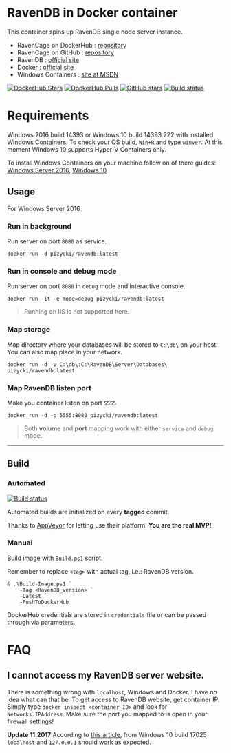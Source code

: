 # RavenDB in Docker container

This container spins up RavenDB single node server instance.

* RavenCage on DockerHub : [repository](https://hub.docker.com/r/pizycki/ravendb/)
* RavenCage on GitHub : [repository](https://github.com/pizycki/RavenCage)
* RavenDB : [official site](https://ravendb.net/)
* Docker : [official site](https://www.docker.com/)
* Windows Containers : [site at MSDN](https://msdn.microsoft.com/virtualization/windowscontainers/containers_welcome)

[![DockerHub Stars](https://img.shields.io/docker/stars/pizycki/ravendb.svg)](https://hub.docker.com/r/pizycki/ravendb) [![DockerHub Pulls](https://img.shields.io/docker/pulls/pizycki/ravendb.svg)](https://hub.docker.com/r/pizycki/ravendb) [![GitHub stars](https://img.shields.io/github/stars/pizycki/ravencage-3.5.svg?style=social&label=Star)](https://github.com/pizycki/RavenCage-3.5) [![Build status](https://ci.appveyor.com/api/projects/status/ab7oryewihivh46x?svg=true)](https://ci.appveyor.com/project/pizycki/ravencage-3-5)

# Requirements

Windows 2016 build 14393 or Windows 10 build 14393.222 with installed Windows Containers.
To check your OS build, `Win+R` and type `winver`.
At this moment Windows 10 supports Hyper-V Containers only.

To install Windows Containers on your machine follow on of there guides: [Windows Server 2016](https://msdn.microsoft.com/pl-pl/virtualization/windowscontainers/quick_start/quick_start_windows_server), [Windows 10](https://msdn.microsoft.com/en-us/virtualization/windowscontainers/quick_start/quick_start_windows_10)

## Usage
For Windows Server 2016

### Run in background
Run server on port `8080` as service.

```
docker run -d pizycki/ravendb:latest
```

### Run in console and debug mode
Run server on port `8080` in `debug` mode and interactive console.

```
docker run -it -e mode=debug pizycki/ravendb:latest
```

> Running on IIS is not supported here.

### Map storage
Map directory where your databases will be stored to `C:\db\` on your host. You can also map place in your network.
```
docker run -d -v C:\db\:C:\RavenDB\Server\Databases\ pizycki/ravendb:latest 
```

### Map RavenDB listen port
Make you container listen on port `5555`
```
docker run -d -p 5555:8080 pizycki/ravendb:latest 
```

> Both **volume** and **port** mapping work with either `service` and `debug` mode.

---

## Build

### Automated 
[![Build status](https://ci.appveyor.com/api/projects/status/ab7oryewihivh46x?svg=true)](https://ci.appveyor.com/project/pizycki/ravencage-3-5)

Automated builds are initialized on every **tagged** commit. 

Thanks to [AppVeyor](http://appyveyor.com) for letting use their platform! **You are the real MVP!**

### Manual
Build image with `Build.ps1` script.

Remember to replace `<tag>` with actual tag, i.e.: RavenDB version.

```
& .\Build-Image.ps1 ` 
    -Tag <RavenDB_version> `
    -Latest `
    -PushToDockerHub
```

DockerHub credentials are stored in `credentials` file or can be passed through via parameters.

# FAQ

## I cannot access my RavenDB server website.
There is something wrong with `localhost`, Windows and Docker. I have no idea what can that be.
To get access to RavenDB website, get container IP. Simply type `docker inspect <container_ID>` and look for `Networks.IPAddress`.
Make sure the port you mapped to is open in your firewall settings!

**Update 11.2017**
According to [this article](https://blogs.technet.microsoft.com/networking/2017/11/06/available-to-windows-10-insiders-today-access-to-published-container-ports-via-localhost127-0-0-1/), from Windows 10 build 17025 `localhost` and `127.0.0.1` should work as expected.
